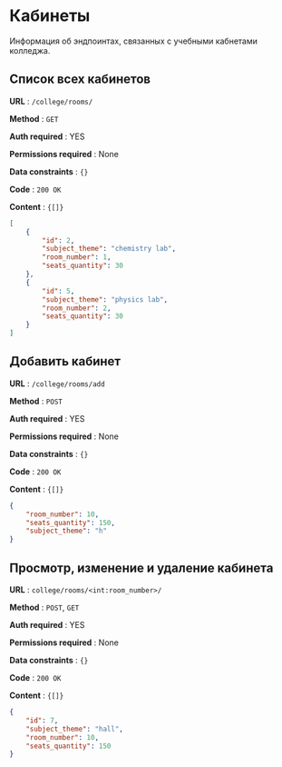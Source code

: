 
# Кабинеты

Информация об эндпоинтах, связанных с учебными кабнетами колледжа.

## Cписок всех кабинетов

**URL** : `/college/rooms/`

**Method** : `GET`

**Auth required** : YES

**Permissions required** : None

**Data constraints** : `{}`

**Code** : `200 OK`

**Content** : `{[]}`

```json
[
    {
        "id": 2,
        "subject_theme": "chemistry lab",
        "room_number": 1,
        "seats_quantity": 30
    },
    {
        "id": 5,
        "subject_theme": "physics lab",
        "room_number": 2,
        "seats_quantity": 30
    }
]
```
## Добавить кабинет

**URL** : `/college/rooms/add`

**Method** : `POST`

**Auth required** : YES

**Permissions required** : None

**Data constraints** : `{}`

**Code** : `200 OK`

**Content** : `{[]}`

```json
{
    "room_number": 10,
    "seats_quantity": 150,
    "subject_theme": "h"
}
```

## Просмотр, изменение и удаление кабинета

**URL** : `college/rooms/<int:room_number>/`

**Method** : `POST`, `GET`

**Auth required** : YES

**Permissions required** : None

**Data constraints** : `{}`

**Code** : `200 OK`

**Content** : `{[]}`

```json
{
    "id": 7,
    "subject_theme": "hall",
    "room_number": 10,
    "seats_quantity": 150
}
```

